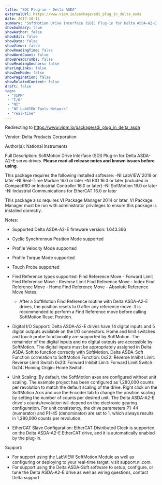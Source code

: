 ```yaml
---
title: "SDI Plug-in - Delta ASDA"
externalUrl: https://www.vipm.io/package/sdi_plug_in_delta_asda
date: 2017-10-11
summary: "SoftMotion Drive Interface (SDI) Plug-in for Delta ASDA-A2-E servo drives."
showSummary: true
showAuthor: false
showEdit: false
showData: false
showViews: false
showReadingTime: false
showWordCount: false
showBreadcrumbs: false
showHeadingAnchors: false
sharingLinks: false
showZenMode: false
showPagination: false
showRelatedContent: false
draft: false
tags:
 - "VIPM"
 - "I/O"
 - "NI"
 - "NI LabVIEW Tools Network"
 - "real-time"
---
```


Redirecting to https://www.vipm.io/package/sdi_plug_in_delta_asda

Vendor: Delta Products Corporation

Author(s): National Instruments
 
Full Description:
SoftMotion Drive Interface (SDI) Plug-in for Delta ASDA-A2-E servo drives. **Please read all release notes and known issues before using**.

This package requires the following installed software:
-NI LabVIEW 2016 or later
-NI Real-Time Module 16.0 or later
-NI RIO 16.0 or later (included in CompactRIO or Industrial Controller 16.0 or later)
-NI SoftMotion 16.0 or later
-NI Industrial Communications for EtherCAT 16.0 or later

This package also requires VI Package Manager 2014 or later.
VI Package Manager must be run with administrator privileges to ensure this package is installed correctly.

Notes:
- Supported Delta ASDA-A2-E firmware version: 1.643.366
- Cyclic Synchronous Position Mode supported
- Profile Velocity Mode supported
- Profile Torque Mode supported
- Touch Probe supported
- Find Reference types supported:
  Find Reference Move - Forward Limit
  Find Reference Move - Reverse Limit
  Find Reference Move - Index
  Find Reference Move - Home
  Find Reference Move - Absolute
  Reference Move Notes:
  - After a SoftMotion Find Reference routine with Delta ASDA-A2-E drives, the position resets to 0 after any reference move. It is recommended to perform a Find Reference move before calling SoftMotion Reset Position.

- Digital I/O Support:
Delta ASDA-A2-E drives have 14 digital inputs and 5 digital outputs available on the I/O connectors. Home and limit switches and touch probe functionality are supported by SoftMotion. The remainder of the digital inputs and no digital outputs are accessible by SoftMotion. The digital inputs must be appropriately assigned in Delta ASDA-Soft to function correctly with SoftMotion.
Delta ASDA-Soft Function correlation to SoftMotion Function:
0x22: Reverse Inhibit Limit: Reverse Limit Switch
0x23: Forward Inhibit Limit: Forward Limit Switch
0x24: Homing Origin: Home Switch

- Unit Scaling:
By default, the SoftMotion axes are configured without unit scaling. The example project has been configured as 1,280,000 counts per revolution to match the default scaling of the drive. Right click on the SoftMotion Axis and use the Encoder tab to change the position scaling by setting the number of counts per desired unit.
The Delta ASDA-A2-E drive's counts/revolution will depend on the electronic gearing configuration. For unit consistency, the drive parameters P1-44 (numerator) and P1-45 (denominator) are set to 1, which always results in 1,280,000 counts per revolution.

- EtherCAT Slave Configuration:
EtherCAT Distributed Clock is supported on the Delta ASDA-A2-E EtherCAT drive, and it is automatically enabled by the plug-in.

Support:
- For support using the LabVIEW SoftMotion Module as well as configuring or deploying to your real-time target, visit support.ni.com.
- For support using the Delta ASDA-Soft software to setup, configure, or tune the Delta ASDA-A2-E drive as well as wiring questions, contact Delta support.